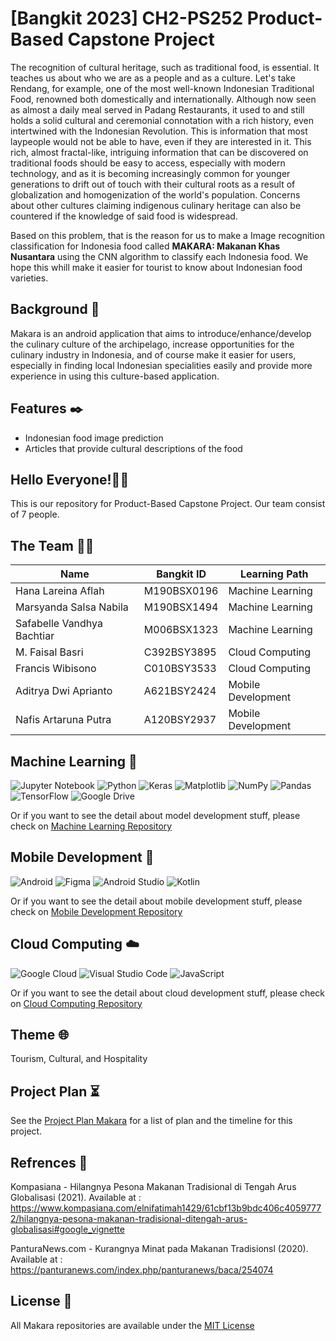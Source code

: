 # **[Bangkit 2023] CH2-PS252 Product-Based Capstone Project**
The recognition of cultural heritage, such as traditional food, is essential. It teaches us about who we are as a people and as a culture. Let's take Rendang, for example, one of the most well-known Indonesian Traditional Food, renowned both domestically and internationally. Although now seen as almost a daily meal served in Padang Restaurants, it used to and still holds a solid cultural and ceremonial connotation with a rich history, even intertwined with the Indonesian Revolution. This is information that most laypeople would not be able to have, even if they are interested in it. This rich, almost fractal-like, intriguing information that can be discovered on traditional foods should be easy to access, especially with modern technology, and as it is becoming increasingly common for younger generations to drift out of touch with their cultural roots as a result of globalization and homogenization of the world's population. Concerns about other cultures claiming indigenous culinary heritage can also be countered if the knowledge of said food is widespread.

Based on this problem, that is the reason for us to make a Image recognition classification for Indonesia food called **MAKARA: Makanan Khas Nusantara** using the CNN algorithm to classify each Indonesia food. We hope this whill make it easier for tourist to know about Indonesian food varieties.

## Background 📑
Makara is an android application that aims to introduce/enhance/develop the culinary culture of the archipelago, increase opportunities for the culinary industry in Indonesia, and of course make it easier for users, especially in finding local Indonesian specialities easily and provide more experience in using this culture-based application.

## Features ✒️
- Indonesian food image prediction
- Articles that provide cultural descriptions of the food

## Hello Everyone!👋📢
This is our repository for Product-Based Capstone Project.
Our team consist of 7 people.
## The Team 🧑‍💻
|**Name**|**Bangkit ID**|**Learning Path**|
|--------|--------------|-----------------|
| Hana Lareina Aflah | M190BSX0196 | Machine Learning |
| Marsyanda Salsa Nabila | M190BSX1494 | Machine Learning |
| Safabelle Vandhya Bachtiar | M006BSX1323 | Machine Learning |
| M. Faisal Basri | C392BSY3895 | Cloud Computing |
| Francis Wibisono | C010BSY3533 | Cloud Computing |
| Aditrya Dwi Aprianto | A621BSY2424 | Mobile Development |
| Nafis Artaruna Putra | A120BSY2937 | Mobile Development |

## Machine Learning 🤖
![Jupyter Notebook](https://img.shields.io/badge/jupyter-%23FA0F00.svg?style=for-the-badge&logo=jupyter&logoColor=white) ![Python](https://img.shields.io/badge/python-3670A0?style=for-the-badge&logo=python&logoColor=ffdd54) ![Keras](https://img.shields.io/badge/Keras-%23D00000.svg?style=for-the-badge&logo=Keras&logoColor=white) ![Matplotlib](https://img.shields.io/badge/Matplotlib-%23ffffff.svg?style=for-the-badge&logo=Matplotlib&logoColor=black) ![NumPy](https://img.shields.io/badge/numpy-%23013243.svg?style=for-the-badge&logo=numpy&logoColor=white) ![Pandas](https://img.shields.io/badge/pandas-%23150458.svg?style=for-the-badge&logo=pandas&logoColor=white) ![TensorFlow](https://img.shields.io/badge/TensorFlow-%23FF6F00.svg?style=for-the-badge&logo=TensorFlow&logoColor=white) ![Google Drive](https://img.shields.io/badge/Google%20Drive-4285F4?style=for-the-badge&logo=googledrive&logoColor=white)

Or if you want to see the detail about model development stuff, please check on [Machine Learning Repository](https://github.com/makaraapps/MachineLearning)

## Mobile Development 📱
![Android](https://img.shields.io/badge/Android-3DDC84?style=for-the-badge&logo=android&logoColor=white) ![Figma](https://img.shields.io/badge/figma-%23F24E1E.svg?style=for-the-badge&logo=figma&logoColor=white) ![Android Studio](https://img.shields.io/badge/Android%20Studio-3DDC84.svg?style=for-the-badge&logo=android-studio&logoColor=white) ![Kotlin](https://img.shields.io/badge/kotlin-%237F52FF.svg?style=for-the-badge&logo=kotlin&logoColor=white) 

Or if you want to see the detail about mobile development stuff, please check on [Mobile Development Repository](https://github.com/makaraapps/Mobile-Development)

## Cloud Computing ☁️
![Google Cloud](https://img.shields.io/badge/GoogleCloud-%234285F4.svg?style=for-the-badge&logo=google-cloud&logoColor=white) ![Visual Studio Code](https://img.shields.io/badge/Visual%20Studio%20Code-0078d7.svg?style=for-the-badge&logo=visual-studio-code&logoColor=white) ![JavaScript](https://img.shields.io/badge/javascript-%23323330.svg?style=for-the-badge&logo=javascript&logoColor=%23F7DF1E)

Or if you want to see the detail about cloud development stuff, please check on [Cloud Computing Repository](https://github.com/fwibisono87/capstone-be-flask)

## Theme 🌐
Tourism, Cultural, and Hospitality

## Project Plan ⏳
See the [Project Plan Makara](https://docs.google.com/document/d/1qzsfI6CtzB7Xiz5WHQXnZxxUr5zAuQSQljIYkvF_BEs/edit?usp=sharing) for a list of plan and the timeline for this project.

## Refrences 💭
Kompasiana - Hilangnya Pesona Makanan Tradisional di Tengah Arus Globalisasi (2021). Available at : 
https://www.kompasiana.com/elnifatimah1429/61cbf13b9bdc406c40597772/hilangnya-pesona-makanan-tradisional-ditengah-arus-globalisasi#google_vignette

PanturaNews.com - Kurangnya Minat pada Makanan Tradisionsl (2020). Available at :
https://panturanews.com/index.php/panturanews/baca/254074

## License 📌
All Makara repositories are available under the [MIT License](https://github.com/makaraapps/makaraapps/blob/main/LICENSE)
